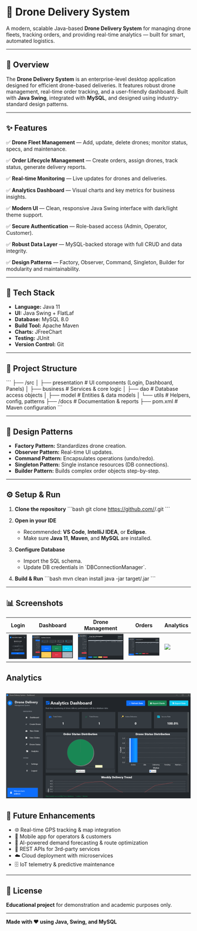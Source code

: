 # 🚁 Drone Delivery System

A modern, scalable Java-based **Drone Delivery System** for managing drone fleets, tracking orders, and providing real-time analytics — built for smart, automated logistics.

---

## 📌 Overview

The **Drone Delivery System** is an enterprise-level desktop application designed for efficient drone-based deliveries. It features robust drone management, real-time order tracking, and a user-friendly dashboard. Built with **Java Swing**, integrated with **MySQL**, and designed using industry-standard design patterns.

---

## ✨ Features

✅ **Drone Fleet Management** — Add, update, delete drones; monitor status, specs, and maintenance.

✅ **Order Lifecycle Management** — Create orders, assign drones, track status, generate delivery reports.

✅ **Real-time Monitoring** — Live updates for drones and deliveries.

✅ **Analytics Dashboard** — Visual charts and key metrics for business insights.

✅ **Modern UI** — Clean, responsive Java Swing interface with dark/light theme support.

✅ **Secure Authentication** — Role-based access (Admin, Operator, Customer).

✅ **Robust Data Layer** — MySQL-backed storage with full CRUD and data integrity.

✅ **Design Patterns** — Factory, Observer, Command, Singleton, Builder for modularity and maintainability.

---

## 🧩 Tech Stack

- **Language:** Java 11  
- **UI:** Java Swing + FlatLaf  
- **Database:** MySQL 8.0  
- **Build Tool:** Apache Maven  
- **Charts:** JFreeChart  
- **Testing:** JUnit  
- **Version Control:** Git

---

## 📂 Project Structure

\`\`\`
├── /src
│   ├── presentation  # UI components (Login, Dashboard, Panels)
│   ├── business      # Services & core logic
│   ├── dao           # Database access objects
│   ├── model         # Entities & data models
│   └── utils         # Helpers, config, patterns
├── /docs             # Documentation & reports
├── pom.xml           # Maven configuration
\`\`\`

---

## 🧩 Design Patterns

- **Factory Pattern:** Standardizes drone creation.
- **Observer Pattern:** Real-time UI updates.
- **Command Pattern:** Encapsulates operations (undo/redo).
- **Singleton Pattern:** Single instance resources (DB connections).
- **Builder Pattern:** Builds complex order objects step-by-step.

---

## ⚙️ Setup & Run

1. **Clone the repository**
   \`\`\`bash
   git clone https://github.com/<your-username>/<your-repo>.git
   \`\`\`

2. **Open in your IDE**
   - Recommended: **VS Code**, **IntelliJ IDEA**, or **Eclipse**.
   - Make sure **Java 11**, **Maven**, and **MySQL** are installed.

3. **Configure Database**
   - Import the SQL schema.
   - Update DB credentials in \`DBConnectionManager\`.

4. **Build & Run**
   \`\`\`bash
   mvn clean install
   java -jar target/<your-jar-file>.jar
   \`\`\`

---

## 📊 Screenshots

| Login | Dashboard | Drone Management | Orders | Analytics |
|-------|-----------|------------------|--------|-----------|
| ![](https://github.com/HammadKashmiri1/drone-delivery-system-/blob/2c9fd0de380543e2482dfeec20d95e20fe4e51f2/Screenshot%202025-07-06%20064625.png) | ![](https://github.com/HammadKashmiri1/drone-delivery-system-/blob/4e40eb7d00d0c1ff550c36fb237a0a3b4fe05b0e/Screenshot%202025-07-06%20064828.png) | ![](https://github.com/HammadKashmiri1/drone-delivery-system-/blob/8fb1e93d0b1f713b44b14b3af0eff42eacd4ef0f/Screenshot%202025-07-06%20064855.png) | ![](https://github.com/HammadKashmiri1/drone-delivery-system-/blob/c16a6940fd554cd09dd59cd907ca4d02aca272d6/Screenshot%202025-07-06%20064927.png) | ![](screenshots/analytics.png) |
## Analytics 
![image alt](https://github.com/HammadKashmiri1/drone-delivery-system-/blob/3e933ea0e129644d401dd20ef362971f8214a4ac/Screenshot%202025-07-06%20065016.png)
---

## 🚀 Future Enhancements

- 🌐 Real-time GPS tracking & map integration
- 📱 Mobile app for operators & customers
- 🤖 AI-powered demand forecasting & route optimization
- 🔗 REST APIs for 3rd-party services
- ☁️ Cloud deployment with microservices
- 🗄️ IoT telemetry & predictive maintenance

---

## 📃 License

**Educational project** for demonstration and academic purposes only.

---

**Made with ❤️ using Java, Swing, and MySQL**
